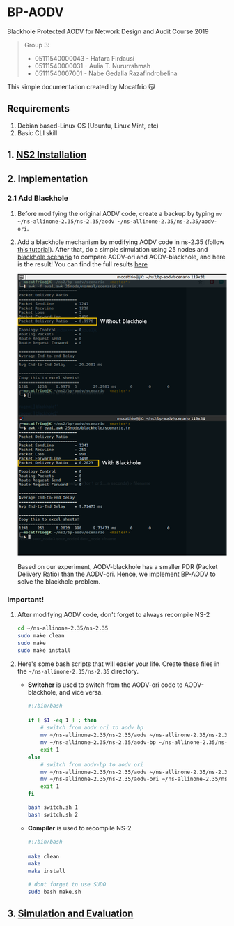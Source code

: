 # BP-AODV
Blackhole Protected AODV for Network Design and Audit Course 2019

> Group 3:
> * 05111540000043 - Hafara Firdausi
> * 05111540000031 - Aulia T. Nururrahmah
> * 05111540007001 - Nabe Gedalia Razafindrobelina

This simple documentation created by Mocatfrio 😽

## Requirements
1. Debian based-Linux OS (Ubuntu, Linux Mint, etc)
2. Basic CLI skill

## 1. [NS2 Installation](install-ns2.md)

## 2. Implementation
### 2.1 Add Blackhole 

1. Before modifying the original AODV code, create a backup by typing `mv ~/ns-allinone-2.35/ns-2.35/aodv ~/ns-allinone-2.35/ns-2.35/aodv-ori`.
2. Add a blackhole mechanism by modifying AODV code in ns-2.35 (follow [this tutorial](http://www.jgyan.com/ns2/blackhole%20attack%20simulation%20in%20ns2.php)). After that, do a simple simulation using 25 nodes and [blackhole scenario](scenario/blackhole.tcl) to compare AODV-ori and AODV-blackhole, and here is the result! You can find the full results [here](scenario/25node)

    ![](img/ss2.png)

    Based on our experiment, AODV-blackhole has a smaller PDR (Packet Delivery Ratio) than the AODV-ori. Hence, we implement BP-AODV to solve the blackhole problem.

### Important!
1. After modifying AODV code, don't forget to always recompile NS-2
    ```bash
    cd ~/ns-allinone-2.35/ns-2.35
    sudo make clean
    sudo make
    sudo make install
    ```
2. Here's some bash scripts that will easier your life. Create these files in the `~/ns-allinone-2.35/ns-2.35` directory.
    * **Switcher** is used to switch from the AODV-ori code to AODV-blackhole, and vice versa.
        ```bash
        #!/bin/bash

        if [ $1 -eq 1 ] ; then
            # switch from aodv ori to aodv bp
            mv ~/ns-allinone-2.35/ns-2.35/aodv ~/ns-allinone-2.35/ns-2.35/aodv-ori
            mv ~/ns-allinone-2.35/ns-2.35/aodv-bp ~/ns-allinone-2.35/ns-2.35/aodv
            exit 1
        else
            # switch from aodv-bp to aodv ori
            mv ~/ns-allinone-2.35/ns-2.35/aodv ~/ns-allinone-2.35/ns-2.35/aodv-bp
            mv ~/ns-allinone-2.35/ns-2.35/aodv-ori ~/ns-allinone-2.35/ns-2.35/aodv
            exit 1
        fi  
        ```
        ```bash
        bash switch.sh 1
        bash switch.sh 2
        ```

    * **Compiler** is used to recompile NS-2
        ```bash
        #!/bin/bash
        
        make clean
        make 
        make install
        ```
        ```bash
        # dont forget to use SUDO
        sudo bash make.sh
        ```

## 3. [Simulation and Evaluation](simulation.md)
